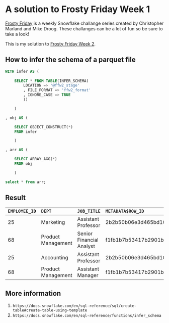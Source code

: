 # A solution to Frosty Friday Week 1

[Frosty Friday][fros] is a weekly Snowflake challange series
created by Christopher Marland and Mike Droog.
These challanges can be a lot of fun so be sure to take a look!

This is my solution to [Frosty Friday Week 2][ffw2].

## How to infer the schema of a parquet file

```sql
WITH infer AS (
    
    SELECT * FROM TABLE(INFER_SCHEMA(
        LOCATION => '@ffw2_stage'
        , FILE_FORMAT => 'ffw2_format'
        , IGNORE_CASE => TRUE
        ))

    )

, obj AS (

    SELECT OBJECT_CONSTRUCT(*)
    FROM infer

    )

, arr AS (

    SELECT ARRAY_AGG(*)
    FROM obj

    )

select * from arr;
```

## Result

| `EMPLOYEE_ID` | `DEPT` | `JOB_TITLE` | `METADATA$ROW_ID` | `METADATA$ACTION` | `METADATA$ISUPDATE` |
| :---------- | :--- | :-------- | :-------------- | :-------------- | :---------------- |
| 25 | Marketing | Assistant Professor | 2b2b50b06e3d465bd10a62edad7f90afaacb9191 | INSERT | true |
| 68 | Product Management | Senior Financial Analyst | f1fb1b7b53417b2901ba38bd1b12970abcc2cff1 | INSERT | true |
| 25 | Accounting | Assistant Professor | 2b2b50b06e3d465bd10a62edad7f90afaacb9191 | DELETE | true |
| 68 | Product Management | Assistant Manager | f1fb1b7b53417b2901ba38bd1b12970abcc2cff1 | DELETE | true |

## More information

1.  `https://docs.snowflake.com/en/sql-reference/sql/create-table#create-table-using-template`
2.  `https://docs.snowflake.com/en/sql-reference/functions/infer_schema`

[fros]: https://frostyfriday.org/
[ffw2]: https://frostyfriday.org/blog/2022/07/15/week-2-intermediate/
